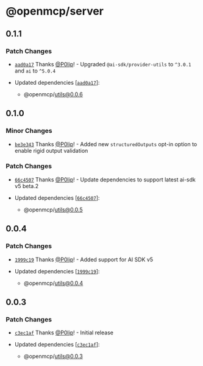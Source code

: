 # @openmcp/server

## 0.1.1

### Patch Changes

- [`aad0a17`](https://github.com/getdatanaut/openmcp/commit/aad0a178ce9cd53691f8338bf5f4102329a818f1) Thanks
  [@P0lip](https://github.com/P0lip)! - Upgraded `@ai-sdk/provider-utils` to `^3.0.1` and `ai` to `^5.0.4`

- Updated dependencies
  [[`aad0a17`](https://github.com/getdatanaut/openmcp/commit/aad0a178ce9cd53691f8338bf5f4102329a818f1)]:
  - @openmcp/utils@0.0.6

## 0.1.0

### Minor Changes

- [`be3e343`](https://github.com/getdatanaut/openmcp/commit/be3e343f9e75e37a2a37dd0fe1d4c29bbea8af5f) Thanks
  [@P0lip](https://github.com/P0lip)! - Added new `structuredOutputs` opt-in option to enable rigid output validation

### Patch Changes

- [`66c4507`](https://github.com/getdatanaut/openmcp/commit/66c45070b16d07c8458a53c1dbd9ac0ab7a876ad) Thanks
  [@P0lip](https://github.com/P0lip)! - Update dependencies to support latest ai-sdk v5 beta.2

- Updated dependencies
  [[`66c4507`](https://github.com/getdatanaut/openmcp/commit/66c45070b16d07c8458a53c1dbd9ac0ab7a876ad)]:
  - @openmcp/utils@0.0.5

## 0.0.4

### Patch Changes

- [`1999c19`](https://github.com/getdatanaut/openmcp/commit/1999c190635b265f25c8533ade73e952d5d4aa86) Thanks
  [@P0lip](https://github.com/P0lip)! - Added support for AI SDK v5

- Updated dependencies
  [[`1999c19`](https://github.com/getdatanaut/openmcp/commit/1999c190635b265f25c8533ade73e952d5d4aa86)]:
  - @openmcp/utils@0.0.4

## 0.0.3

### Patch Changes

- [`c3ec1af`](https://github.com/getdatanaut/openmcp/commit/c3ec1afdf557b8552d62a3981ced2bb2a5bf6371) Thanks
  [@P0lip](https://github.com/P0lip)! - Initial release

- Updated dependencies
  [[`c3ec1af`](https://github.com/getdatanaut/openmcp/commit/c3ec1afdf557b8552d62a3981ced2bb2a5bf6371)]:
  - @openmcp/utils@0.0.3
